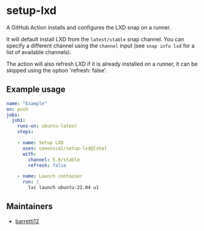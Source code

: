 # setup-lxd

A GitHub Action installs and configures the LXD snap on a runner.

It will default install LXD from the `latest/stable` snap channel.
You can specify a different channel using the `channel` input
(see `snap info lxd` for a list of available channels).

The action will also refresh LXD if it is already installed on a runner,
it can be skipped using the option 'refresh: false'.

## Example usage

```yaml
name: "Example"
on: push
jobs:
  job1:
    runs-on: ubuntu-latest
    steps:

    - name: Setup LXD
      uses: canonical/setup-lxd@[sha]
      with:
        channel: 5.0/stable
        refresh: false

    - name: Launch container
      run: |
        lxc launch ubuntu:22.04 u1
```

## Maintainers

- [barrettj12](https://github.com/barrettj12)
